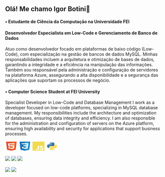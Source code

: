 ## Olá! Me chamo Igor Botini👋

<h4>• Estudante de Ciência da Computação na Universidade FEI </h4>

<h4>Desenvolvedor Especialista em Low-Code e Gerenciamento de Banco de Dados</h4>

Atuo como desenvolvedor focado em plataformas de baixo código (Low-Code), com especialização na gestão de bancos de dados MySQL. Minhas responsabilidades incluem a arquitetura e otimização de bases de dados, garantindo a integridade e a eficiência na manipulação das informações. Também sou responsável pela administração e configuração de servidores na plataforma Azure, assegurando a alta disponibilidade e a segurança das aplicações que suportam os processos de negócio.

<h4>• Computer Science Student at FEI University</h4>
Specialist Developer in Low-Code and Database Management
I work as a developer focused on low-code platforms, specializing in MySQL database management. My responsibilities include the architecture and optimization of databases, ensuring data integrity and efficiency. I am also responsible for the administration and configuration of servers on the Azure platform, ensuring high availability and security for applications that support business processes.

<div style="display: inline_block"><br>
   <img align="center" alt="Igor-HTML" height="30" width="40" src="https://raw.githubusercontent.com/devicons/devicon/master/icons/html5/html5-original.svg">
   <img align="center" alt="Igor-CSS" height="30" width="40" src="https://raw.githubusercontent.com/devicons/devicon/master/icons/css3/css3-original.svg">
  <img align="center" alt="Igor-Js" height="30" width="40" src="https://raw.githubusercontent.com/devicons/devicon/master/icons/javascript/javascript-plain.svg">
  <img align="center" alt="Igor-Python" height="30" width="40" src="https://raw.githubusercontent.com/devicons/devicon/master/icons/python/python-original.svg">
  
</div>
<br>
 
<div> 
  <a href="https://instagram.com/Igor_Botini" target="_blank"><img src="https://img.shields.io/badge/-Instagram-%23E4405F?style=for-the-badge&logo=instagram&logoColor=white" target="_blank"></a>
  <a href = "https://www.linkedin.com/in/igor-botini-da-silva-1726652ba/"><img src="https://img.shields.io/badge/LinkedIn-0077B5?style=for-the-badge&logo=linkedin&logoColor=white" target="_blank"></a>
  <a href = "mailto:igorbotinii@gmail.com"><img src="https://img.shields.io/badge/-Gmail-%23333?style=for-the-badge&logo=gmail&logoColor=white" target="_blank"></a>
</div>
<div style="display: inline_block"><br>
  <img height="160cm" src="https://github-readme-stats.vercel.app/api?username=IgorBotinii&show_icons=false&theme=dracula">
  <img height="160cm" src="https://github-readme-stats.vercel.app/api/top-langs/?username=IgorBotinii&theme=dracula">
</div>


